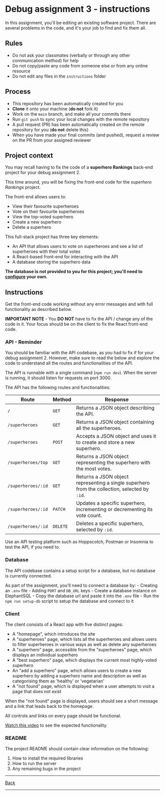 # Debug assignment 3 - instructions

In this assignment, you'll be editing an existing software project. There are several problems in the code, and it's your job to find and fix them all.

## Rules

- Do not ask your classmates (verbally or through any other communication method) for help
- Do not copy/paste any code from someone else or from any online resource
- Do not edit any files in the `instructions` folder

## Process

- This repository has been automatically created for you
- **Clone** it onto your machine (**do not** fork it)
- Work on the `main` branch, and make all your commits there
- Run `git push` to sync your local changes with the remote repository
- A pull request (PR) has been automatically created on the remote repository for you (**do not** delete this)
- When you have made your final commits (and pushed), request a review on the PR from your assigned reviewer

## Project context

You may recall having to fix the code of a **superhero Rankings** back-end project for your debug assignment 2. 

This time around, you will be fixing the front-end code for the *superhero Rankings* project. 

The front-end allows users to:
 - View their favourite superheroes
 - Vote on their favourite superheroes
 - View the top-voted superhero
 - Create a new superhero
 - Delete a superhero

This full-stack project has three key elements:

- An API that allows users to vote on superheroes and see a list of superheroes with their total votes
- A React-based front-end for interacting with the API
- A database storing the superhero data

**The database is not provided to you for this project; you'll need to [configure](#database) your own.**

## Instructions

Get the front-end code working without any error messages and with full functionality as described below.

**IMPORTANT NOTE** - You **DO NOT** have to fix the API / change any of the code in it. Your focus should be on the client to fix the React front-end code. 

### API - Reminder

You should be familiar with the API codebase, as you had to fix if for your debug assignment 2. However, make sure to read the below and explore the code to understand all the routes and functionalities of the API. 

The API is runnable with a single command (`npm run dev`). When the server is running, it should listen for requests on port 3000.

The API has the following routes and functionalities:

| Route | Method | Response |
| --- | --- | --- |
| `/` | `GET` | Returns a JSON object describing the API. |
| `/superheroes` | `GET` | Returns a JSON object containing all the superheroes. |
| `/superheroes` | `POST` | Accepts a JSON object and uses it to create and store a new superhero. |
| `/superheroes/top` | `GET` | Returns a JSON object representing the superhero with the most votes. |
| `/superheroes/:id` | `GET` | Returns a JSON object representing a single superhero from the collection, selected by `:id`. |
| `/superheroes/:id` | `PATCH` | Updates a specific superhero, incrementing or decrementing its vote count. |
| `/superheroes/:id` | `DELETE` | Deletes a specific superhero, selected by `:id`. |

Use an API testing platform such as Hoppscotch, Postman or Insomnia to test the API, if you need to.

### Database

The API codebase contains a setup script for a database, but no database is currently connected.

As part of the assignment, you'll need to connect a database by:
    - Creating an `.env` file
    - Adding `PORT` and `DB_URL` keys
    - Create a database instance on ElephantSQL
    - Copy the database url and paste it into the `.env` file
    - Run the `npm run setup-db` script to setup the database and connect to it

### Client

The client consists of a React app with five distinct pages:

- A "homepage", which introduces the site
- A "superheroes" page, which lists all the superheroes and allows users to filter superheroes in various ways as well as delete any superheroes
- A "superhero" page, accessible from the "superheroes" page, which displays an individual superhero
- A "best superhero" page, which displays the current most highly-voted superhero
- An "add a superhero" page, which allows users to create a new superhero by adding a superhero name and description as well as categorising them as 'healthy' or 'vegetarian' 
- A "not found" page, which is displayed when a user attempts to visit a page that does not exist

When the "not found" page is displayed, users should see a short message and a link that leads back to the homepage.

All controls and links on every page should be functional.

[Watch this video](https://lafosseassociatesltd-my.sharepoint.com/:v:/g/personal/sarah_soutoul_lafosse_com/ETFB8HPUAztEuz2qlmFiD-QB5bJmJQegCJUIPVoz-0VzQg?e=wyWLtx) to see the expected functionality.

### README

The project README should contain clear information on the following:

1. How to install the required libraries
2. How to run the server
3. Any remaining bugs in the project

---

[Back](../README.md)

---
